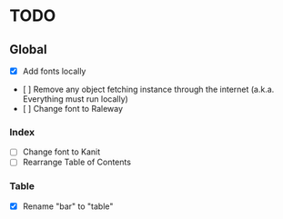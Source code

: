 # TODO

## Global
* [x] Add fonts locally
* [ ] Remove any object fetching instance through the internet (a.k.a. Everything must run locally)
* [ ] Change font to Raleway

### Index
* [ ] Change font to Kanit
* [ ] Rearrange Table of Contents

### Table
* [x] Rename "bar" to "table"
